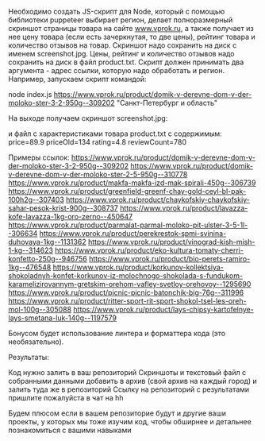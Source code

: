 Необходимо создать JS-скрипт для Node, который с помощью библиотеки puppeteer выбирает регион, делает полноразмерный скриншот страницы товара на сайте www.vprok.ru, а также получает из нее цену товара (если есть зачеркнутая, то две цены), рейтинг товара и количество отзывов на товар.
Скриншот надо сохранить на диск с именем screenshot.jpg.
Цены, рейтинг и количество отзывов надо сохранить на диск в файл product.txt.
Скрипт должен принимать два аргумента - адрес ссылки, которую надо обработать и регион.
Например, запускаем скрипт командой: 

node index.js https://www.vprok.ru/product/domik-v-derevne-dom-v-der-moloko-ster-3-2-950g--309202 "Санкт-Петербург и область"

На выходе получаем скриншот screenshot.jpg:


и файл с характеристиками товара product.txt с содержимым:
price=89.9
priceOld=134
rating=4.8
reviewCount=780

Примеры ссылок:
https://www.vprok.ru/product/domik-v-derevne-dom-v-der-moloko-ster-3-2-950g--309202
https://www.vprok.ru/product/domik-v-derevne-dom-v-der-moloko-ster-2-5-950g--310778
https://www.vprok.ru/product/makfa-makfa-izd-mak-spirali-450g--306739
https://www.vprok.ru/product/greenfield-greenf-chay-gold-ceyl-bl-pak-100h2g--307403
https://www.vprok.ru/product/chaykofskiy-chaykofskiy-sahar-pesok-krist-900g--308737
https://www.vprok.ru/product/lavazza-kofe-lavazza-1kg-oro-zerno--450647 
https://www.vprok.ru/product/parmalat-parmal-moloko-pit-ulster-3-5-1l--306634 
https://www.vprok.ru/product/perekrestok-spmi-svinina-duhovaya-1kg--1131362
https://www.vprok.ru/product/vinograd-kish-mish-1-kg--314623 
https://www.vprok.ru/product/eko-kultura-tomaty-cherri-konfetto-250g--946756 
https://www.vprok.ru/product/bio-perets-ramiro-1kg--476548
https://www.vprok.ru/product/korkunov-kollektsiya-shokoladnyh-konfet-korkunov-iz-molochnogo-shokolada-s-fundukom-karamelizirovannym-gretskim-orehom-vafley-svetloy-orehovoy--1295690 
https://www.vprok.ru/product/picnic-picnic-batonchik-big-76g--311996 
https://www.vprok.ru/product/ritter-sport-rit-sport-shokol-tsel-les-oreh-mol-100g--305088 
https://www.vprok.ru/product/lays-chipsy-kartofelnye-lays-smetana-luk-140g--1197579 


Бонусом будет использование линтера и форматтера кода (это необязательно).

Результаты:

Код нужно залить в ваш репозиторий 
Скриншоты и текстовый файл с собранными данными добавить в архив (свой архив на каждый город) и залить туда же в репозиторий 
Ссылку на репозиторий с результатами пришлите пожалуйста в чат на hh 

Будем плюсом если в вашем репозиторие будут и другие ваши проекты, у которых мы тоже изучим код, чтобы обширнее и детальнее познакомиться с вашими навыками
